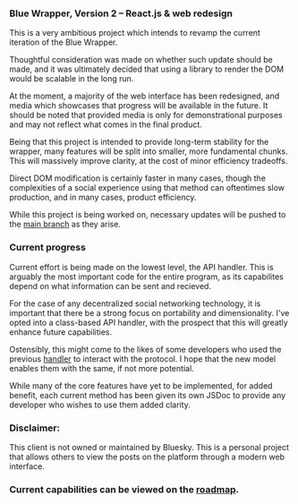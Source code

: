 ### Blue Wrapper, Version 2 – React.js & web redesign

This is a very ambitious project which intends to revamp the current iteration of the Blue Wrapper.

Thoughtful consideration was made on whether such update should be made, and it was ultimately decided that using a library to render the DOM would be scalable in the long run.

At the moment, a majority of the web interface has been redesigned, and media which showcases that progress will be available in the future. It should be noted that  provided media is only for demonstrational purposes and may not reflect what comes in the final product.

Being that this project is intended to provide long-term stability for the wrapper, many features will be split into smaller, more fundamental chunks. This will massively improve clarity, at the cost of minor efficiency tradeoffs.

Direct DOM modification is certainly faster in many cases, though the complexities of a social experience using that method can oftentimes slow production, and in many cases, product efficiency.

While this project is being worked on, necessary updates will be pushed to the [main branch](https://github.com/Amazingca/BSKY-Wrapper) as they arise.

### Current progress

Current effort is being made on the lowest level, the API handler. This is arguably the most important code for the entire program, as its capabilites depend on what information can be sent and recieved. 

For the case of any decentralized social networking technology, it is important that there be a strong focus on portability and dimensionality. I've opted into a class-based API handler, with the prospect that this will greatly enhance future capabilities.

Ostensibly, this might come to the likes of some developers who used the previous [handler](https://github.com/Amazingca/BSKY-Wrapper/blob/main/api.js) to interact with the protocol. I hope that the new model enables them with the same, if not more potential.

While many of the core features have yet to be implemented, for added benefit, each current method has been given its own JSDoc to provide any developer who wishes to use them added clarity.

<!--### Some final words

The Blue Wrapper was not a project I thought I would continue working on. At the time I started building it in Febuary, it was originally my intention to view basic information and posts, but nothing on the scale as it has come to.

However, the response I've received has given me reason to continue adding and refining features which set it apart. I am deeply grateful for those who continue to support it.-->


### Disclaimer:
This client is not owned or maintained by Bluesky. This is a personal project that allows others to view the posts on the platform through a modern web interface.

### Current capabilities can be viewed on the [roadmap](https://github.com/users/Amazingca/projects/2/views/1).
